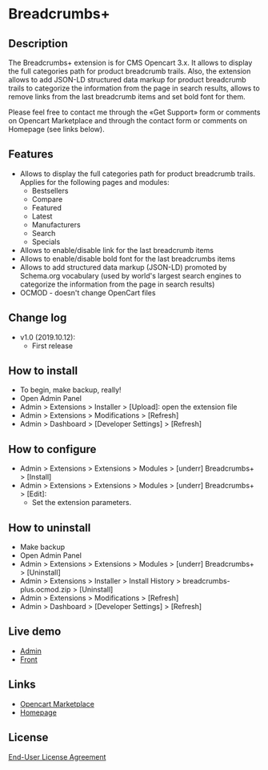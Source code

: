 # Breadcrumbs+

## Description
The Breadcrumbs+ extension is for CMS Opencart 3.x. It allows to display the full categories path for product breadcrumb trails. Also, the extension allows to add JSON-LD structured data markup for product breadcrumb trails to categorize the information from the page in search results, allows to remove links from the last breadcrumb items and set bold font for them.

Please feel free to contact me through the «Get Support» form or comments on Opencart Marketplace and through the contact form or comments on Homepage (see links below).

## Features
* Allows to display the full categories path for product breadcrumb trails. Applies for the following pages and modules:
  * Bestsellers
  * Compare
  * Featured
  * Latest
  * Manufacturers
  * Search
  * Specials
* Allows to enable/disable link for the last breadcrumb items
* Allows to enable/disable bold font for the last breadcrumbs items
* Allows to add structured data markup (JSON-LD) promoted by Schema.org vocabulary (used by world's largest search engines to categorize the information from the page in search results)
* OCMOD - doesn't change OpenCart files

## Change log
* v1.0 (2019.10.12):
  * First release

## How to install
* To begin, make backup, really!
* Open Admin Panel
* Admin > Extensions > Installer > [Upload]: open the extension file
* Admin > Extensions > Modifications > [Refresh]
* Admin > Dashboard > [Developer Settings] > [Refresh]

## How to configure
* Admin > Extensions > Extensions > Modules > [underr] Breadcrumbs+ > [Install]
* Admin > Extensions > Extensions > Modules > [underr] Breadcrumbs+ > [Edit]:
  * Set the extension parameters.

## How to uninstall
* Make backup
* Open Admin Panel
* Admin > Extensions > Extensions > Modules > [underr] Breadcrumbs+ > [Uninstall]
* Admin > Extensions > Installer > Install History > breadcrumbs-plus.ocmod.zip > [Uninstall]
* Admin > Extensions > Modifications > [Refresh]
* Admin > Dashboard > [Developer Settings] > [Refresh]

## Live demo
* [Admin](http://ocmod.freevar.com/oc3020/a/admin/index.php?route=extension/module/breadcrumbs)
* [Front](http://ocmod.freevar.com/oc3020/a)

## Links
* [Opencart Marketplace](https://www.opencart.com/index.php?route=marketplace/extension/info&extension_id=35022)
* [Homepage](https://underr.space/en/notes/projects/project-008.html)

## License
[End-User License Agreement](https://raw.githubusercontent.com/underr-ua/ocmod3-breadcrumbs-plus/master/EULA.txt)
